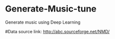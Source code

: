 # Generate-Music-tune
Generate music using Deep Learning



#Data source link:
http://abc.sourceforge.net/NMD/
